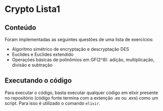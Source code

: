 # Crypto Lista1

## Conteúdo

Foram implementadas as seguintes questões de uma lista de exercícios:

* Algoritmo simétrico de encryptação e descryptação DES
* Euclides e Euclides extendido
* Operações básicas de polinômios em GF(2^8): adição, multiplicação, divisão e subtração

## Executando o código
Para executar o código, basta executar qualquer código em elixir presente no repositório (código fonte termina com a extenção .ex ou .exs) como um script. Para isso é utilizado o comando `elixir`.
